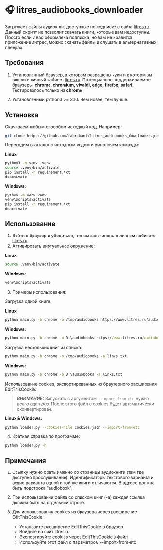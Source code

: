 # 🎧 litres_audiobooks_downloader

Загружает файлы аудиокниг, доступные по подписке с сайта [litres.ru](Литрес).
Данный скрипт не позволит скачать книги, которые вам недоступны. Просто если у вас оформлена подписка, но вам не нравится приложение литрес, можно скачать файлы и слушать в альтернативных плеерах.

## Требования

1. Установленный браузер, в котором разрешены куки и в которм вы вошли в личный кабинет [litres.ru](Литрес).
Потенциально поддерживаемые браузеры: **chrome, chromium, vivaldi, edge, firefox, safari**.
Тестировалось только на **chrome**

2. Установленный python3 >= 3.10. Чем новее, тем лучше.

## Установка
Скачиваем любым способом исходный код. Например:

```bash
git clone https://github.com/fabrikant/litres_audiobooks_downloader.git
```

Переходим в каталог с исходным кодом и выполняем команды:

**Linux:**

```bash
python3 -m venv .venv
source .venv/bin/activate
pip install -r requirement.txt
deactivate
```

**Windows:**

```cmd
python -m venv venv
venv\Scripts\activate
pip install -r requirement.txt
deactivate
```

## Использование

1. Войти в браузер и убедиться, что вы залогинены в личном кабинете [litres.ru](Литрес).
2. Активировать виртуальное окружение:

**Linux:**

```bash
source .venv/bin/activate
```

**Windows:**

```cmd
venv\Scripts\activate
```

3. Примеры использования:

Загрузка одной книги:

**Linux:**

```bash
python main.py -b chrome -o /tmp/audiobooks https://www.litres.ru/audiobook/sebastyan-fitcek/pacient-osoboy-kliniki-54990486/
```

**Windows:**

```cmd
python main.py -b chrome -o D:\audiobooks https://www.litres.ru/audiobook/sebastyan-fitcek/pacient-osoboy-kliniki-54990486/
```

Загрузка нескольких книг из списка:

```bash
python main.py -b chrome -o /tmp/audiobooks -a links.txt
```

**Windows:**

```cmd
python main.py -b chrome -o D:\audiobooks -a links.txt
```

Использование cookies, экспортированных из браузерного расширения EditThisCookie:

> **_ВНИМАНИЕ:_**  Запускать с аргументом `--import-from-etc` нужно *всего один раз*. После этого файл с cookies будет автоматически сконвертирован.

**Linux & Windows:**

```bash
python loader.py --cookies-file cookies.json --import-from-etc
```

4. Краткая справка по программе:

```bash
python loader.py -h
```

## Примечания

1. Ссылку нужно брать именно со страницы аудиокниги (там где доступно прослушивание). Идентификаторы текстового варианта и аудио варианта одной и той же книги отличаются.
В адресе должна быть подстрока "audiobook".

2. При использовании файла со списком книг (-a) каждая ссылка должна быть на отдельной строке.

3. Для использования cookies из браузера через расширение EditThisCookie:
   - Установите расширение EditThisCookie в браузер
   - Войдите на сайт litres.ru
   - Экспортируйте cookies через EditThisCookie в файл
   - Используйте этот файл с параметром --import-from-etc

